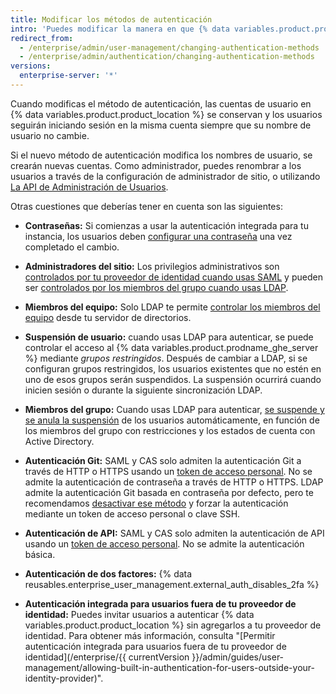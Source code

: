 ```yaml
---
title: Modificar los métodos de autenticación
intro: 'Puedes modificar la manera en que {% data variables.product.prodname_ghe_server %} se autentica con tus cuentas existentes en cualquier momento.'
redirect_from:
  - /enterprise/admin/user-management/changing-authentication-methods
  - /enterprise/admin/authentication/changing-authentication-methods
versions:
  enterprise-server: '*'
---
```


Cuando modificas el método de autenticación, las cuentas de usuario en {% data variables.product.product_location %} se conservan y los usuarios seguirán iniciando sesión en la misma cuenta siempre que su nombre de usuario no cambie.

Si el nuevo método de autenticación modifica los nombres de usuario, se crearán nuevas cuentas. Como administrador, puedes renombrar a los usuarios a través de la configuración de administrador de sitio, o utilizando [La API de Administración de Usuarios](/rest/reference/enterprise-admin#update-the-username-for-a-user).

Otras cuestiones que deberías tener en cuenta son las siguientes:

* **Contraseñas:** Si comienzas a usar la autenticación integrada para tu instancia, los usuarios deben [configurar una contraseña](/enterprise/user/articles/how-can-i-reset-my-password/) una vez completado el cambio.

* **Administradores del sitio:** Los privilegios administrativos son [controlados por tu proveedor de identidad cuando usas SAML](/enterprise/admin/guides/user-management/using-saml/#saml-attributes) y pueden ser [controlados por los miembros del grupo cuando usas LDAP](/enterprise/admin/authentication/using-ldap#configuring-ldap-with-your-github-enterprise-server-instance).

* **Miembros del equipo:** Solo LDAP te permite [controlar los miembros del equipo](/enterprise/admin/authentication/using-ldap#configuring-ldap-with-your-github-enterprise-server-instance) desde tu servidor de directorios.

* **Suspensión de usuario:** cuando usas LDAP para autenticar, se puede controlar el acceso al {% data variables.product.prodname_ghe_server %} mediante _grupos restringidos_. Después de cambiar a LDAP, si se configuran grupos restringidos, los usuarios existentes que no estén en uno de esos grupos serán suspendidos. La suspensión ocurrirá cuando inicien sesión o durante la siguiente sincronización LDAP.

* **Miembros del grupo:** Cuando usas LDAP para autenticar, [se suspende y se anula la suspensión](/enterprise/admin/guides/user-management/suspending-and-unsuspending-users) de los usuarios automáticamente, en función de los miembros del grupo con restricciones y los estados de cuenta con Active Directory.

* **Autenticación Git:** SAML y CAS solo admiten la autenticación Git a través de HTTP o HTTPS usando un [token de acceso personal](/articles/creating-an-access-token-for-command-line-use). No se admite la autenticación de contraseña a través de HTTP o HTTPS. LDAP admite la autenticación Git basada en contraseña por defecto, pero te recomendamos [desactivar ese método](/enterprise/admin/authentication/using-ldap#disabling-password-authentication-for-git-operations) y forzar la autenticación mediante un token de acceso personal o clave SSH.

* **Autenticación de API:** SAML y CAS solo admiten la autenticación de API usando un [token de acceso personal](/articles/creating-an-access-token-for-command-line-use). No se admite la autenticación básica.

* **Autenticación de dos factores:** {% data reusables.enterprise_user_management.external_auth_disables_2fa %}

* **Autenticación integrada para usuarios fuera de tu proveedor de identidad:** Puedes invitar usuarios a autenticar {% data variables.product.product_location %} sin agregarlos a tu proveedor de identidad. Para obtener más información, consulta "[Permitir autenticación integrada para usuarios fuera de tu proveedor de identidad](/enterprise/{{ currentVersion }}/admin/guides/user-management/allowing-built-in-authentication-for-users-outside-your-identity-provider)".
